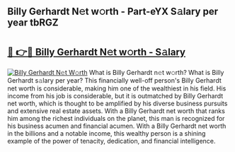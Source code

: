 ## Billy Gerhardt N𝚎t w𝚘rth - Part-eYX S𝚊lary per year tbRGZ

# <h2><a href="http://gc1gnr.nevu.top/?p=Billy+Gerhardt">🔗 👉🔴 Billy Gerhardt N𝚎t w𝚘rth - S𝚊lary</a></h2>

[![Billy Gerhardt N𝚎t W𝚘rth](https://i.imgur.com/Oavwk0R.jpeg)](http://gc1gnr.nevu.top/?p=Billy+Gerhardt)
What is Billy Gerhardt n𝚎t w𝚘rth? What is Billy Gerhardt s𝚊lary per year?
This financially well-off person's Billy Gerhardt net worth is considerable, making him one of the wealthiest in his field. His income from his job is considerable, but it is outmatched by Billy Gerhardt net worth, which is thought to be amplified by his diverse business pursuits and extensive real estate assets. With a Billy Gerhardt net worth that ranks him among the richest individuals on the planet, this man is recognized for his business acumen and financial acumen. With a Billy Gerhardt net worth in the billions and a notable income, this wealthy person is a shining example of the power of tenacity, dedication, and financial intelligence.
